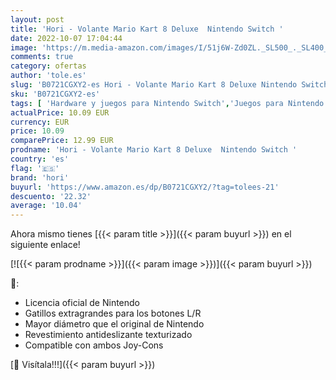 ```yaml
---
layout: post
title: 'Hori - Volante Mario Kart 8 Deluxe  Nintendo Switch '
date: 2022-10-07 17:04:44
image: 'https://m.media-amazon.com/images/I/51j6W-Zd0ZL._SL500_._SL400_.jpg'
comments: true
category: ofertas
author: 'tole.es'
slug: 'B0721CGXY2-es Hori - Volante Mario Kart 8 Deluxe Nintendo Switch'
sku: 'B0721CGXY2-es'
tags: [ 'Hardware y juegos para Nintendo Switch','Juegos para Nintendo Switch','Videojuegos','hori','nintendo','🇪🇸', ]
actualPrice: 10.09 EUR
currency: EUR
price: 10.09
comparePrice: 12.99 EUR
prodname: 'Hori - Volante Mario Kart 8 Deluxe  Nintendo Switch '
country: 'es'
flag: '🇪🇸'
brand: 'hori'
buyurl: 'https://www.amazon.es/dp/B0721CGXY2/?tag=tolees-21'
descuento: '22.32'
average: '10.04'
---
```


Ahora mismo tienes [{{< param title >}}]({{< param buyurl >}}) en el siguiente enlace!

[![{{< param prodname >}}]({{< param image >}})]({{< param buyurl >}})

🔎:

- Licencia oficial de Nintendo
- Gatillos extragrandes para los botones L/R
- Mayor diámetro que el original de Nintendo
- Revestimiento antideslizante texturizado
- Compatible con ambos Joy-Cons

[🛒 Visítala!!!]({{< param buyurl >}})
